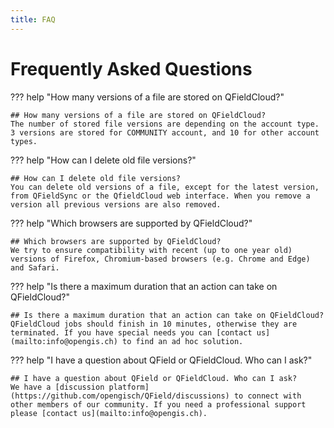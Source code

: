 ```yaml
---
title: FAQ
---
```


# Frequently Asked Questions

??? help "How many versions of a file are stored on QFieldCloud?"

    ## How many versions of a file are stored on QFieldCloud?
    The number of stored file versions are depending on the account type. 3 versions are stored for COMMUNITY account, and 10 for other account types.

??? help "How can I delete old file versions?"

    ## How can I delete old file versions?
    You can delete old versions of a file, except for the latest version, from QFieldSync or the QfieldCloud web interface. When you remove a version all previous versions are also removed.

??? help "Which browsers are supported by QFieldCloud?"

    ## Which browsers are supported by QFieldCloud?
    We try to ensure compatibility with recent (up to one year old) versions of Firefox, Chromium-based browsers (e.g. Chrome and Edge) and Safari.

??? help "Is there a maximum duration that an action can take on QFieldCloud?"

    ## Is there a maximum duration that an action can take on QFieldCloud?
    QFieldCloud jobs should finish in 10 minutes, otherwise they are terminated. If you have special needs you can [contact us](mailto:info@opengis.ch) to find an ad hoc solution.

??? help "I have a question about QField or QFieldCloud. Who can I ask?"

    ## I have a question about QField or QFieldCloud. Who can I ask?
    We have a [discussion platform](https://github.com/opengisch/QField/discussions) to connect with other members of our community. If you need a professional support please [contact us](mailto:info@opengis.ch).
